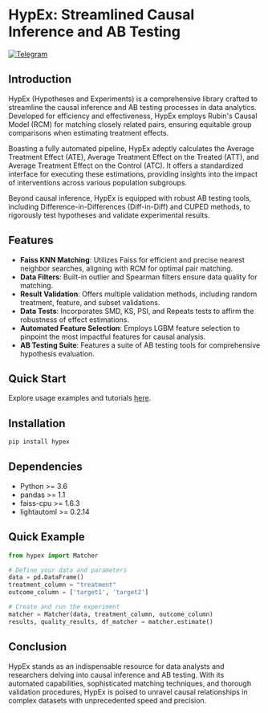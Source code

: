 # HypEx: Streamlined Causal Inference and AB Testing

[![Telegram](https://img.shields.io/badge/chat-on%20Telegram-2ba2d9.svg)](https://t.me/lamamatcher)

## Introduction
HypEx (Hypotheses and Experiments) is a comprehensive library crafted to streamline the causal inference and AB testing processes in data analytics. Developed for efficiency and effectiveness, HypEx employs Rubin's Causal Model (RCM) for matching closely related pairs, ensuring equitable group comparisons when estimating treatment effects.

Boasting a fully automated pipeline, HypEx adeptly calculates the Average Treatment Effect (ATE), Average Treatment Effect on the Treated (ATT), and Average Treatment Effect on the Control (ATC). It offers a standardized interface for executing these estimations, providing insights into the impact of interventions across various population subgroups.

Beyond causal inference, HypEx is equipped with robust AB testing tools, including Difference-in-Differences (Diff-in-Diff) and CUPED methods, to rigorously test hypotheses and validate experimental results.

## Features
- **Faiss KNN Matching**: Utilizes Faiss for efficient and precise nearest neighbor searches, aligning with RCM for optimal pair matching.
- **Data Filters**: Built-in outlier and Spearman filters ensure data quality for matching.
- **Result Validation**: Offers multiple validation methods, including random treatment, feature, and subset validations.
- **Data Tests**: Incorporates SMD, KS, PSI, and Repeats tests to affirm the robustness of effect estimations.
- **Automated Feature Selection**: Employs LGBM feature selection to pinpoint the most impactful features for causal analysis.
- **AB Testing Suite**: Features a suite of AB testing tools for comprehensive hypothesis evaluation.

## Quick Start
Explore usage examples and tutorials [here](https://github.com/sb-ai-lab/Hypex/blob/master/examples/tutorials/).

## Installation

```bash
pip install hypex
```

## Dependencies

- Python >= 3.6
- pandas >= 1.1
- faiss-cpu >= 1.6.3
- lightautoml >= 0.2.14

## Quick Example

```python
from hypex import Matcher

# Define your data and parameters
data = pd.DataFrame()
treatment_column = "treatment"
outcome_column = ['target1', 'target2']

# Create and run the experiment
matcher = Matcher(data, treatment_column, outcome_column)
results, quality_results, df_matcher = matcher.estimate()
```


## Conclusion
HypEx stands as an indispensable resource for data analysts and researchers delving into causal inference and AB testing. With its automated capabilities, sophisticated matching techniques, and thorough validation procedures, HypEx is poised to unravel causal relationships in complex datasets with unprecedented speed and precision.
